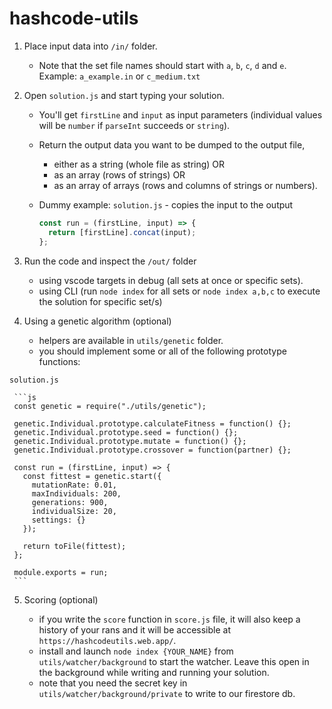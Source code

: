 # hashcode-utils

1. Place input data into `/in/` folder.

   - Note that the set file names should start with `a`, `b`, `c`, `d` and `e`. Example: `a_example.in` or `c_medium.txt`

2. Open `solution.js` and start typing your solution.

   - You'll get `firstLine` and `input` as input parameters (individual values will be `number` if `parseInt` succeeds or `string`).

   - Return the output data you want to be dumped to the output file,

     - either as a string (whole file as string) OR
     - as an array (rows of strings) OR
     - as an array of arrays (rows and columns of strings or numbers).

   - Dummy example:
     `solution.js` - copies the input to the output

     ```js
     const run = (firstLine, input) => {
       return [firstLine].concat(input);
     };
     ```

3. Run the code and inspect the `/out/` folder

   - using vscode targets in debug (all sets at once or specific sets).
   - using CLI (run `node index` for all sets or `node index a,b,c` to execute the solution for specific set/s)

4. Using a genetic algorithm (optional)

   - helpers are available in `utils/genetic` folder.
   - you should implement some or all of the following prototype functions:

`solution.js`

     ```js
     const genetic = require("./utils/genetic");

     genetic.Individual.prototype.calculateFitness = function() {};
     genetic.Individual.prototype.seed = function() {};
     genetic.Individual.prototype.mutate = function() {};
     genetic.Individual.prototype.crossover = function(partner) {};

     const run = (firstLine, input) => {
       const fittest = genetic.start({
         mutationRate: 0.01,
         maxIndividuals: 200,
         generations: 900,
         individualSize: 20,
         settings: {}
       });

       return toFile(fittest);
     };

     module.exports = run;
     ```

5. Scoring (optional)

   - if you write the `score` function in `score.js` file, it will also keep a history of your rans and it will be accessible at `https://hashcodeutils.web.app/`.
   - install and launch `node index {YOUR_NAME}` from `utils/watcher/background` to start the watcher. Leave this open in the background while writing and running your solution.
   - note that you need the secret key in `utils/watcher/background/private` to write to our firestore db.
